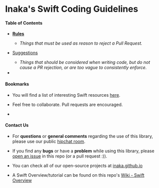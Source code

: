 Inaka's Swift Coding Guidelines
===============================

#### Table of Contents
- **[Rules](rules/index.md)**
  * *Things that must be used as reason to reject a Pull Request.*
- [Suggestions](suggestions/index.md)
  * *Things that should be considered when writing code, but do not cause a PR rejection, or are too vague to consistently enforce.*

-

#### Bookmarks 

- You will find a list of interesting Swift resources [here](bookmarks.md). 

- Feel free to collaborate. Pull requests are encouraged.

-

#### Contact Us

- For **questions** or **general comments** regarding the use of this library, please use our public
  [hipchat room](http://inaka.net/hipchat).

- If you find any **bugs** or have a **problem** while using this library, please [open an issue](https://github.com/inaka/galgo/issues/new) in this repo (or a pull request :)).

- You can check all of our open-source projects at [inaka.github.io](http://inaka.github.io)

- A Swift Overview/tutorial can be found on this repo's [Wiki - Swift Overview](https://github.com/inaka/swift_guidelines/wiki/SwiftOverview)
